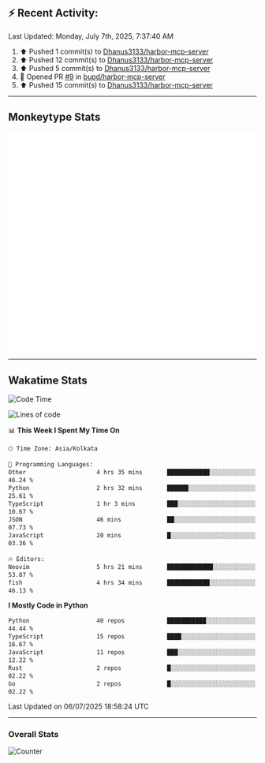 ## :zap: Recent Activity:
<!--RECENT_ACTIVITY:last_update-->
Last Updated: Monday, July 7th, 2025, 7:37:40 AM
<!--RECENT_ACTIVITY:last_update_end-->
<!--RECENT_ACTIVITY:start-->
1. ⬆️ Pushed 1 commit(s) to [Dhanus3133/harbor-mcp-server](https://github.com/Dhanus3133/harbor-mcp-server)<br>
2. ⬆️ Pushed 12 commit(s) to [Dhanus3133/harbor-mcp-server](https://github.com/Dhanus3133/harbor-mcp-server)<br>
3. ⬆️ Pushed 5 commit(s) to [Dhanus3133/harbor-mcp-server](https://github.com/Dhanus3133/harbor-mcp-server)<br>
4. 💪 Opened PR [#9](https://github.com/bupd/harbor-mcp-server/pull/9) in [bupd/harbor-mcp-server](https://github.com/bupd/harbor-mcp-server)<br>
5. ⬆️ Pushed 15 commit(s) to [Dhanus3133/harbor-mcp-server](https://github.com/Dhanus3133/harbor-mcp-server)<br>
<!--RECENT_ACTIVITY:end-->

---

## Monkeytype Stats
<a href="https://monkeytype.com/profile/dhanus">
  <img src="https://raw.githubusercontent.com/Dhanus3133/Dhanus3133/monkeytype/monkeytype-lb.svg" alt="Monkeytype Profile" />
</a>

---

## Wakatime Stats
<!--START_SECTION:waka-->
![Code Time](http://img.shields.io/badge/Code%20Time-2%2C782%20hrs%2038%20mins-blue)

![Lines of code](https://img.shields.io/badge/From%20Hello%20World%20I%27ve%20Written-4.8%20million%20lines%20of%20code-blue)

📊 **This Week I Spent My Time On** 

```text
🕑︎ Time Zone: Asia/Kolkata

💬 Programming Languages: 
Other                    4 hrs 35 mins       ████████████░░░░░░░░░░░░░   46.24 % 
Python                   2 hrs 32 mins       ██████░░░░░░░░░░░░░░░░░░░   25.61 % 
TypeScript               1 hr 3 mins         ███░░░░░░░░░░░░░░░░░░░░░░   10.67 % 
JSON                     46 mins             ██░░░░░░░░░░░░░░░░░░░░░░░   07.73 % 
JavaScript               20 mins             █░░░░░░░░░░░░░░░░░░░░░░░░   03.36 % 

🔥 Editors: 
Neovim                   5 hrs 21 mins       █████████████░░░░░░░░░░░░   53.87 % 
fish                     4 hrs 34 mins       ████████████░░░░░░░░░░░░░   46.13 % 
```

**I Mostly Code in Python** 

```text
Python                   40 repos            ███████████░░░░░░░░░░░░░░   44.44 % 
TypeScript               15 repos            ████░░░░░░░░░░░░░░░░░░░░░   16.67 % 
JavaScript               11 repos            ███░░░░░░░░░░░░░░░░░░░░░░   12.22 % 
Rust                     2 repos             █░░░░░░░░░░░░░░░░░░░░░░░░   02.22 % 
Go                       2 repos             █░░░░░░░░░░░░░░░░░░░░░░░░   02.22 % 
```




 Last Updated on 06/07/2025 18:58:24 UTC
<!--END_SECTION:waka-->
---

### Overall Stats

<img src="https://moe-counter.glitch.me/get/@Dhanus3133?theme=asoul" alt="Counter" />
